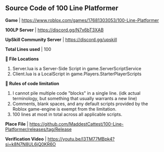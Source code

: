 ## Source Code of 100 Line Platformer

**Game** | https://www.roblox.com/games/17681303053/100-Line-Platformer

**100LP Server** | https://discord.gg/N7x6bT3XAB

**UpSkill Community Server** | https://discord.gg/upskill


**Total Lines used** | 100

**📁 File Locations**
1. Server.lua is a Server-Side Script in game.ServerScriptService
2. Client.lua is a LocalScript in game.Players.StarterPlayerScripts

**📜 Rules of code limitation**
1. I cannot pile multiple code "blocks" in a single line. (idk actual terminology, but something that usually warrants a new line)
2. Comments, blank spaces, and any default scripts provided by the Roblox game-engine is exempt from the limitation.
3. 100 lines at most in total across all applicable scripts.

**Place File** | https://github.com/MaddestCattest/100-Line-Platformer/releases/tag/Release

**Verification Video** | https://youtu.be/I3TM77MBpk4?si=k8N7N8UL6jQ0KR6O
